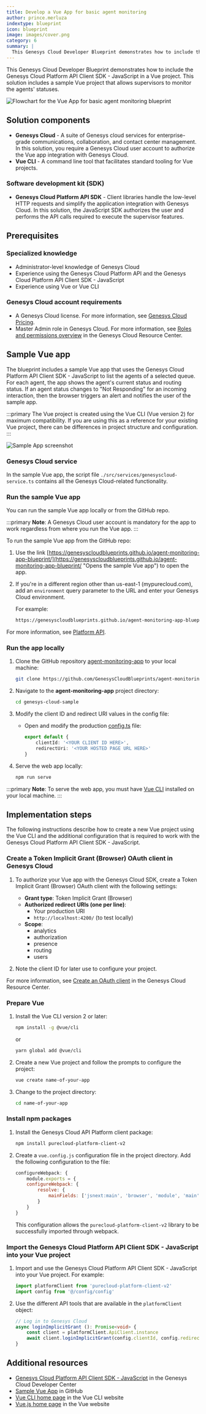 ```yaml
---
title: Develop a Vue App for basic agent monitoring
author: prince.merluza
indextype: blueprint
icon: blueprint
image: images/cover.png
category: 6
summary: |
  This Genesys Cloud Developer Blueprint demonstrates how to include the Genesys Cloud Platform API Client SDK - JavaScript in a Vue project. This solution includes a sample Vue project that allows supervisors to monitor the agents' statuses.
---
```


This Genesys Cloud Developer Blueprint demonstrates how to include the Genesys Cloud Platform API Client SDK - JavaScript in a Vue project. This solution includes a sample Vue project that allows supervisors to monitor the agents' statuses.

![Flowchart for the Vue App for basic agent monitoring blueprint](./images/vue-app-genesys-cloud.png "Develop a Vue App for basic agent monitoring")

## Solution components

* **Genesys Cloud** - A suite of Genesys cloud services for enterprise-grade communications, collaboration, and contact center management. In this solution, you require a Genesys Cloud user account to authorize the Vue app integration with Genesys Cloud.
* **Vue CLI** - A command line tool that facilitates standard tooling for Vue projects.

### Software development kit (SDK)

* **Genesys Cloud Platform API SDK** -  Client libraries handle the low-level HTTP requests and simplify the application integration with Genesys Cloud. In this solution, the JavaScript SDK authorizes the user and performs the API calls required to execute the supervisor features.
  
## Prerequisites

### Specialized knowledge

* Administrator-level knowledge of Genesys Cloud
* Experience using the Genesys Cloud Platform API and the Genesys Cloud Platform API Client SDK - JavaScript
* Experience using Vue or Vue CLI 

### Genesys Cloud account requirements

* A Genesys Cloud license. For more information, see [Genesys Cloud Pricing](https://www.genesys.com/pricing "Opens the Genesys Cloud pricing page").
* Master Admin role in Genesys Cloud. For more information, see [Roles and permissions overview](https://help.mypurecloud.com/?p=24360 "Opens the Roles and permissions overview article") in the Genesys Cloud Resource Center.

## Sample Vue app  

The blueprint includes a sample Vue app that uses the Genesys Cloud Platform API Client SDK - JavaScript to list the agents of a selected queue. For each agent, the app shows the agent's current status and routing status. If an agent status changes to "Not Responding" for an incoming interaction, then the browser triggers an alert and notifies the user of the sample app.

:::primary
The Vue project is created using the Vue CLI (Vue version 2) for maximum compatibility. If you are using this as a reference for your existing Vue project, there can be differences in project structure and configuration.
:::

![Sample App screenshot](images/screenshot-1.png "Sample app that shows the agent details")

### Genesys Cloud service

In the sample Vue app, the script file `./src/services/genesyscloud-service.ts` contains all the Genesys Cloud-related functionality.

### Run the sample Vue app

You can run the sample Vue app locally or from the GitHub repo.

:::primary
**Note**: A Genesys Cloud user account is mandatory for the app to work regardless from where you run the Vue app.
:::

To run the sample Vue app from the GitHub repo:

1. Use the link [https://genesyscloudblueprints.github.io/agent-monitoring-app-blueprint/](https://genesyscloudblueprints.github.io/agent-monitoring-app-blueprint/ "Opens the sample Vue app") to open the app.
2. If you're in a different region other than us-east-1 (mypurecloud.com), add an `environment` query parameter to the URL and enter your Genesys Cloud environment.

    For example:

    ```bash
    https://genesyscloudblueprints.github.io/agent-monitoring-app-blueprint/?environment=mypurecloud.com.au
    ```

  For more information, see [Platform API](/api/rest/ "Opens the Platform API page").

### Run the app locally

1. Clone the GitHub repository [agent-monitoring-app](https://github.com/GenesysCloudBlueprints/agent-monitoring-app-blueprint "Opens the GitHub repository") to your local machine:

    ```bash
    git clone https://github.com/GenesysCloudBlueprints/agent-monitoring-app-blueprint.git
    ```

2. Navigate to the **agent-monitoring-app** project directory:

    ```bash
    cd genesys-cloud-sample
    ```

3. Modify the client ID and redirect URI values in the config file:

    * Open and modify the production [config.ts](/agent-monitoring-app/src/config/ "Opens the config.ts file") file:

        ```typescript
        export default {
            clientId: '<YOUR CLIENT ID HERE>',
            redirectUri: '<YOUR HOSTED PAGE URL HERE>'
        }
        ```

4. Serve the web app locally:

    ```bash
    npm run serve
    ```

  :::primary
  **Note**: To serve the web app, you must have [Vue CLI](https://cli.vuejs.org/ "Vue CLI home page") installed on your local machine.
  :::
  
## Implementation steps

The following instructions describe how to create a new Vue project using the Vue CLI and the additional configuration that is required to work with the Genesys Cloud Platform API Client SDK - JavaScript.

### Create a Token Implicit Grant (Browser) OAuth client in Genesys Cloud

1. To authorize your Vue app with the Genesys Cloud SDK, create a Token Implicit Grant (Browser) OAuth client with the following settings:

    * **Grant type**: Token Implicit Grant (Browser)
    * **Authorized redirect URIs (one per line)**:
       * Your production URI
       * `http://localhost:4200/` (to test locally)
    * **Scope**:
       * analytics
       * authorization
       * presence
       * routing
       * users
2. Note the client ID for later use to configure your project.

For more information, see [Create an OAuth client](https://help.mypurecloud.com/articles/create-an-oauth-client/ "Opens the Create an OAuth client article") in the Genesys Cloud Resource Center.

### Prepare Vue

1. Install the Vue CLI version 2 or later:

    ```bash
    npm install -g @vue/cli
    ```
    or
    ```bash
    yarn global add @vue/cli
    ```

2. Create a new Vue project and follow the prompts to configure the project:

    ```bash
    vue create name-of-your-app
    ```

3. Change to the project directory:

    ```bash
    cd name-of-your-app
    ```

### Install npm packages

1. Install the Genesys Cloud API Platform client package:

    ```bash
    npm install purecloud-platform-client-v2
    ```

2. Create a `vue.config.js` configuration file in the project directory. Add the following configuration to the file:

    ```javascript
    configureWebpack: {
        module.exports = {
        configureWebpack: {
            resolve: {
                mainFields: ['jsnext:main', 'browser', 'module', 'main']
            }
        }
    }
    ```
    This configuration allows the `purecloud-platform-client-v2` library to be successfully imported through webpack.

### Import the Genesys Cloud Platform API Client SDK - JavaScript into your Vue project

1. Import and use the Genesys Cloud Platform API Client SDK - JavaScript into your Vue project. For example:

    ```typescript
    import platformClient from 'purecloud-platform-client-v2'
    import config from '@/config/config'
    ```
2. Use the different API tools that are available in the `platformClient` object:
   
    ```typescript
    // Log in to Genesys Cloud
    async loginImplicitGrant (): Promise<void> {
        const client = platformClient.ApiClient.instance
        await client.loginImplicitGrant(config.clientId, config.redirectUri)
    }
    ```

## Additional resources

* [Genesys Cloud Platform API Client SDK - JavaScript](/api/rest/client-libraries/javascript/ "Opens the Platform API JavaScript Client page") in the Genesys Cloud Developer Center
* [Sample Vue App](https://genesyscloudblueprints.github.io/agent-monitoring-app-blueprint/ "Opens the sample Vue app") in GitHub
* [Vue CLI home page](https://cli.vuejs.org/ "Opens the Vue CLI website") in the Vue CLI website
* [Vue.js home page](https://vuejs.org/ "Opens the Vue website") in the Vue website
